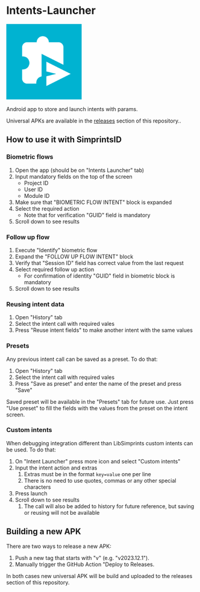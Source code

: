 # Intents-Launcher

<img src="./app/src/main/ic_launcher-playstore.png" width="200" height="200">

Android app to store and launch intents with params.

Universal APKs are available in the [releases](https://github.com/Simprints/SID-Intent-Launcher/releases) section of this repository..

## How to use it with SimprintsID

### Biometric flows

1. Open the app (should be on "Intents Launcher" tab)
1. Input mandatory fields on the top of the screen
   - Project ID
   - User ID
   - Module ID
1. Make sure that "BIOMETRIC FLOW INTENT" block is expanded
1. Select the required action
   - Note that for verification "GUID" field is mandatory
1. Scroll down to see results

### Follow up flow

1. Execute "Identify" biometric flow
1. Expand the "FOLLOW UP FLOW INTENT" block
1. Verify that "Session ID" field has correct value from the last request
1. Select required follow up action
   - For confirmation of identity "GUID" field in biometric block is mandatory
1. Scroll down to see results

### Reusing intent data

1. Open "History" tab
1. Select the intent call with required vales
1. Press "Reuse intent fields" to make another intent with the same values

### Presets

Any previous intent call can be saved as a preset. To do that:
1. Open "History" tab
1. Select the intent call with required vales
1. Press "Save as preset" and enter the name of the preset and press "Save"

Saved preset will be available in the "Presets" tab for future use. Just press "Use preset" to fill 
the fields with the values from the preset on the intent screen.

### Custom intents

When debugging integration different than LibSimprints custom intents can be used. To do that:
1. On "Intent Launcher" press more icon and select "Custom intents"
1. Input the intent action and extras
   1. Extras must be in the format `key=value` one per line
   1. There is no need to use quotes, commas or any other special characters
1. Press launch
1. Scroll down to see results
   1. The call will also be added to history for future reference, but saving or reusing will not be available

## Building a new APK

There are two ways to release a new APK:

1. Push a new tag that starts with "v" (e.g. "v2023.12.1").
2. Manually trigger the GitHub Action "Deploy to Releases.

In both cases new universal APK will be build and uploaded to the releases section of this repository.
